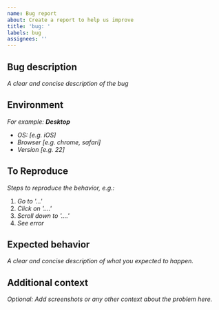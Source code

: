 ```yaml
---
name: Bug report
about: Create a report to help us improve
title: 'bug: '
labels: bug
assignees: ''
---
```


## Bug description

_A clear and concise description of the bug_

## Environment

_For example: **Desktop**_

- _OS: [e.g. iOS]_
- _Browser [e.g. chrome, safari]_
- _Version [e.g. 22]_

## To Reproduce

_Steps to reproduce the behavior, e.g.:_

1. _Go to '...'_
1. _Click on '....'_
1. _Scroll down to '....'_
1. _See error_

## Expected behavior

_A clear and concise description of what you expected to happen._

## Additional context

_Optional: Add screenshots or any other context about the problem here._
